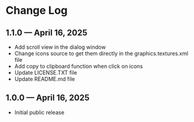 # Change Log

## 1.1.0 — April 16, 2025

- Add scroll view in the dialog window
- Change icons source to get them directly in the graphics.textures.xml file
- Add copy to clipboard function when click on icons
- Update LICENSE.TXT file
- Update README.md file

## 1.0.0 — April 16, 2025

- Initial public release
